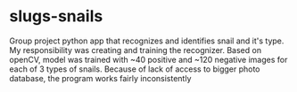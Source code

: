 # slugs-snails
Group project python app that recognizes and identifies snail and it's type. My responsibility was creating and training the recognizer. Based on openCV, model was trained with ~40 positive and ~120 negative images for each of 3 types of snails.
Because of lack of access to bigger photo database, the program works fairly inconsistently
